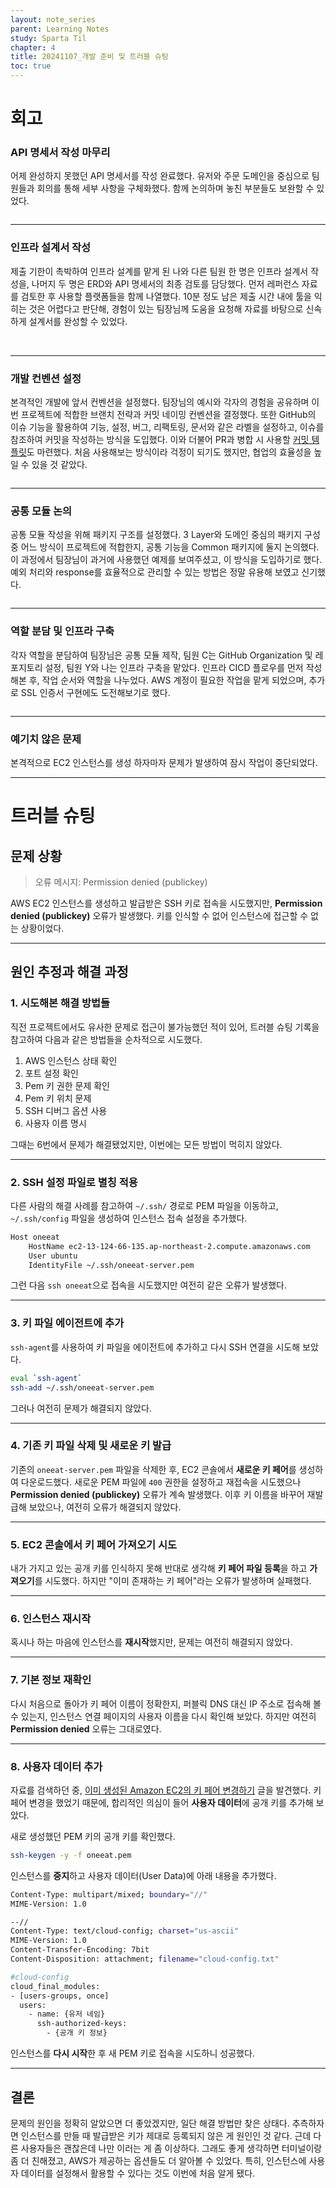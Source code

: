 ```yaml
---
layout: note_series
parent: Learning Notes
study: Sparta Til
chapter: 4
title: 20241107_개발 준비 및 트러블 슈팅
toc: true
---
```


# 회고
### API 명세서 작성 마무리
어제 완성하지 못했던 API 명세서를 작성 완료했다. 
유저와 주문 도메인을 중심으로 팀원들과 회의를 통해 세부 사항을 구체화했다. 
함께 논의하며 놓친 부분들도 보완할 수 있었다.

<img class="cdn-img" id="241107-api-명세서.png">

---

### 인프라 설계서 작성
제출 기한이 촉박하여 인프라 설계를 맡게 된 나와 다른 팀원 한 명은 인프라 설계서 작성을, 
나머지 두 명은 ERD와 API 명세서의 최종 검토를 담당했다. 
먼저 레퍼런스 자료를 검토한 후 사용할 플랫폼들을 함께 나열했다. 
10분 정도 남은 제출 시간 내에 툴을 익히는 것은 어렵다고 판단해,
경험이 있는 팀장님께 도움을 요청해 자료를 바탕으로 신속하게 설계서를 완성할 수 있었다.

<img class="cdn-img" id="241107-인프라-기획.png">

<img class="cdn-img" id="241107-인프라-설계서.png">

---

### 개발 컨벤션 설정
본격적인 개발에 앞서 컨벤션을 설정했다. 
팀장님의 예시와 각자의 경험을 공유하며 이번 프로젝트에 적합한 브랜치 전략과 커밋 네이밍 컨벤션을 결정했다. 
또한 GitHub의 이슈 기능을 활용하여 기능, 설정, 버그, 리팩토링, 문서와 같은 라벨을 설정하고, 이슈를 참조하여 커밋을 작성하는 방식을 도입했다.
이와 더불어 PR과 병합 시 사용할 [커밋 템플릿](https://html-jc.tistory.com/642)도 마련했다.
처음 사용해보는 방식이라 걱정이 되기도 했지만, 협업의 효율성을 높일 수 있을 것 같았다. 

<img class="cdn-img" id="241107-컨벤션.png">

---
### 공통 모듈 논의
공통 모듈 작성을 위해 패키지 구조를 설정했다. 
3 Layer와 도메인 중심의 패키지 구성 중 어느 방식이 프로젝트에 적합한지, 
공통 기능을 Common 패키지에 둘지 논의했다. 
이 과정에서 팀장님이 과거에 사용했던 예제를 보여주셨고, 이 방식을 도입하기로 했다. 
예외 처리와 response를 효율적으로 관리할 수 있는 방법은 정말 유용해 보였고 신기했다.

<img class="cdn-img" id="241107-패키지.png">

---

### 역할 분담 및 인프라 구축
각자 역할을 분담하여 팀장님은 공통 모듈 제작, 팀원 C는 GitHub Organization 및 레포지토리 설정, 팀원 Y와 나는 인프라 구축을 맡았다. 
인프라 CICD 플로우를 먼저 작성해본 후, 작업 순서와 역할을 나누었다.
AWS 계정이 필요한 작업을 맡게 되었으며, 추가로 SSL 인증서 구현에도 도전해보기로 했다.

<img class="cdn-img" id="241107-인프라-정의.png">

---

### 예기치 않은 문제
본격적으로 EC2 인스턴스를 생성 하자마자 문제가 발생하여 잠시 작업이 중단되었다.

---

# 트러블 슈팅
## 문제 상황
> 오류 메시지: Permission denied (publickey)

AWS EC2 인스턴스를 생성하고 발급받은 SSH 키로 접속을 시도했지만, 
**Permission denied (publickey)** 오류가 발생했다. 
키를 인식할 수 없어 인스턴스에 접근할 수 없는 상황이었다.

---

## 원인 추정과 해결 과정
### 1. 시도해본 해결 방법들
직전 프로젝트에서도 유사한 문제로 접근이 불가능했던 적이 있어, 트러블 슈팅 기록을 참고하여 다음과 같은 방법들을 순차적으로 시도했다.

1. AWS 인스턴스 상태 확인
2. 포트 설정 확인
3. Pem 키 권한 문제 확인
4. Pem 키 위치 문제
5. SSH 디버그 옵션 사용
6. 사용자 이름 명시

그때는 6번에서 문제가 해결됐었지만, 이번에는 모든 방법이 먹히지 않았다.

---

### 2. SSH 설정 파일로 별칭 적용
다른 사람의 해결 사례를 참고하여 `~/.ssh/` 경로로 PEM 파일을 이동하고, 
`~/.ssh/config` 파일을 생성하여 인스턴스 접속 설정을 추가했다.

```bash
Host oneeat
    HostName ec2-13-124-66-135.ap-northeast-2.compute.amazonaws.com
    User ubuntu
    IdentityFile ~/.ssh/oneeat-server.pem
```
그런 다음 `ssh oneeat`으로 접속을 시도했지만 여전히 같은 오류가 발생했다.

---

### 3. 키 파일 에이전트에 추가
`ssh-agent`를 사용하여 키 파일을 에이전트에 추가하고 다시 SSH 연결을 시도해 보았다.

```bash
eval `ssh-agent`
ssh-add ~/.ssh/oneeat-server.pem
```

그러나 여전히 문제가 해결되지 않았다.

---

### 4. 기존 키 파일 삭제 및 새로운 키 발급
기존의 `oneeat-server.pem` 파일을 삭제한 후, EC2 콘솔에서 **새로운 키 페어**를 생성하여 다운로드했다. 
새로운 PEM 파일에 `400` 권한을 설정하고 재접속을 시도했으나 **Permission denied (publickey)** 오류가 계속 발생했다.
이후 키 이름을 바꾸어 재발급해 보았으나, 여전히 오류가 해결되지 않았다.

---

### 5. EC2 콘솔에서 키 페어 가져오기 시도
내가 가지고 있는 공개 키를 인식하지 못해 반대로 생각해 **키 페어 파일 등록**을 하고 **가져오기**를 시도했다. 
하지만 "이미 존재하는 키 페어"라는 오류가 발생하며 실패했다.

---

### 6. 인스턴스 재시작
혹시나 하는 마음에 인스턴스를 **재시작**했지만, 문제는 여전히 해결되지 않았다.

---

### 7. 기본 정보 재확인
다시 처음으로 돌아가 키 페어 이름이 정확한지, 퍼블릭 DNS 대신 IP 주소로 접속해 볼 수 있는지, 
인스턴스 연결 페이지의 사용자 이름을 다시 확인해 보았다. 
하지만 여전히 **Permission denied** 오류는 그대로였다.

---

### 8. 사용자 데이터 추가
자료를 검색하던 중, [이미 생성된 Amazon EC2의 키 페어 변경하기](https://dev.classmethod.jp/articles/jw-try-changing-an-already-created-key-pair-for-amazon-ec2/) 글을 발견했다. 
키 페어 변경을 했었기 때문에, 합리적인 의심이 들어 **사용자 데이터**에 공개 키를 추가해 보았다.

새로 생성했던 PEM 키의 공개 키를 확인했다.
```bash
ssh-keygen -y -f oneeat.pem
```

인스턴스를 **중지**하고 사용자 데이터(User Data)에 아래 내용을 추가했다.

```bash
Content-Type: multipart/mixed; boundary="//"
MIME-Version: 1.0

--//
Content-Type: text/cloud-config; charset="us-ascii"
MIME-Version: 1.0
Content-Transfer-Encoding: 7bit
Content-Disposition: attachment; filename="cloud-config.txt"

#cloud-config
cloud_final_modules:
- [users-groups, once]
  users:
    - name: {유저 네임}
      ssh-authorized-keys:
        - {공개 키 정보}
```

인스턴스를 **다시 시작**한 후 새 PEM 키로 접속을 시도하니 성공했다.

---

## 결론
문제의 원인을 정확히 알았으면 더 좋았겠지만, 일단 해결 방법만 찾은 상태다. 
추측하자면 인스턴스를 만들 때 발급받은 키가 제대로 등록되지 않은 게 원인인 것 같다. 
근데 다른 사용자들은 괜찮은데 나만 이러는 게 좀 이상하다. 
그래도 좋게 생각하면 터미널이랑 좀 더 친해졌고, AWS가 제공하는 옵션들도 더 알아볼 수 있었다. 
특히, 인스턴스에 사용자 데이터를 설정해서 활용할 수 있다는 것도 이번에 처음 알게 됐다.
